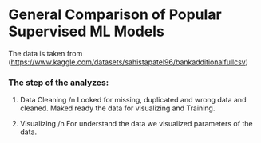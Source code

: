 # General Comparison of Popular Supervised ML Models 

The data is taken from (https://www.kaggle.com/datasets/sahistapatel96/bankadditionalfullcsv)

### The step of the analyzes:

1) Data Cleaning /n
   Looked for missing, duplicated and wrong data and cleaned.
   Maked ready the data for visualizing and Training.

2) Visualizing /n
   For understand the data we visualized parameters of the data.
   
    
